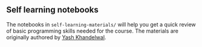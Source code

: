 
## Self learning notebooks
The notebooks in `self-learning-materials/` will help you get a quick review of basic programming skills needed for the course. The materials are originally authored by [Yash Khandelwal](https://github.com/yashskhandelwal). 
